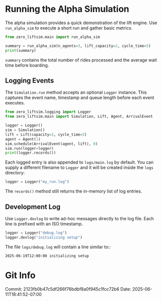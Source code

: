 # Running the Alpha Simulation

The alpha simulation provides a quick demonstration of the lift engine.
Use `run_alpha_sim` to execute a short run and gather basic metrics.

```python
from zero_liftsim.main import run_alpha_sim

summary = run_alpha_sim(n_agents=3, lift_capacity=2, cycle_time=5)
print(summary)
```

`summary` contains the total number of rides processed and the average
wait time before boarding.

## Logging Events

The `Simulation.run` method accepts an optional `Logger` instance. This
captures the event name, timestamp and queue length before each event
executes.

```python
from zero_liftsim.logging import Logger
from zero_liftsim.main import Simulation, Lift, Agent, ArrivalEvent

logger = Logger()
sim = Simulation()
lift = Lift(capacity=1, cycle_time=5)
agent = Agent(1)
sim.schedule(ArrivalEvent(agent, lift), 0)
sim.run(logger=logger)
print(logger.records())
```

Each logged entry is also appended to ``logs/main.log`` by default.
You can supply a different filename to ``Logger`` and it will be
created inside the ``logs`` directory:

```python
logger = Logger("my_run.log")
```

The ``records()`` method still returns the in-memory list of log
entries.

## Development Log

Use ``Logger.devlog`` to write ad-hoc messages directly to the log
file. Each line is prefixed with an ISO timestamp.

```python
logger = Logger("debug.log")
logger.devlog("initializing setup")
```

The file ``logs/debug.log`` will contain a line similar to::

```
2025-06-19T12:00:00 initializing setup
```
# Git Info
Commit: 2123fb0b47c5df266f76bdbf8a0f945c1fcc72b6
Date: 2025-06-11T18:41:52-07:00
